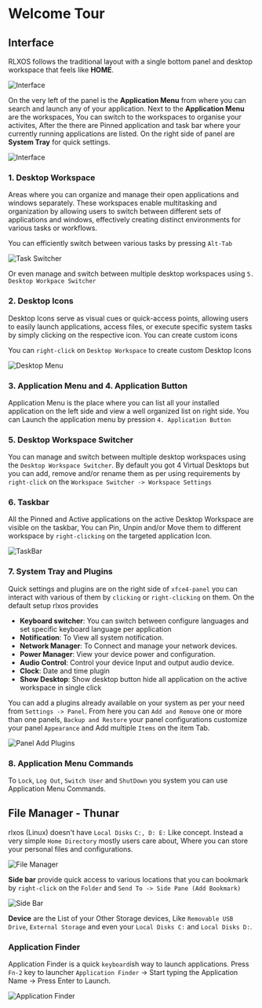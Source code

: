 # Welcome Tour

## Interface

RLXOS follows the traditional layout with a single bottom panel and desktop workspace that feels like __HOME__.


![Interface](/assets/welcome-tour/interface.png)


On the very left of the panel is the __Application Menu__ from where you can search and launch any of your application. Next to the __Application Menu__ are the workspaces, You can switch to the workspaces to organise your activites, After the there are Pinned application and task bar where your currently running applications are listed. On the right side of panel are __System Tray__ for quick settings.


![Interface](/assets/welcome-tour/interface-mapped.png)

   
### 1. Desktop Workspace

Areas where you can organize and manage their open applications and windows separately. These workspaces enable multitasking and organization by allowing users to switch between different sets of applications and windows, effectively creating distinct environments for various tasks or workflows.

You can efficiently switch between various tasks by pressing `Alt-Tab`

![Task Switcher](/assets/welcome-tour/task-switcher.png)

Or even manage and switch between multiple desktop workspaces using `5. Desktop Workpace Switcher`


### 2. Desktop Icons

Desktop Icons serve as visual cues or quick-access points, allowing users to easily launch applications, access files, or execute specific system tasks by simply clicking on the respective icon. You can create custom icons 

You can `right-click` on `Desktop Workspace` to create custom Desktop Icons 

![Desktop Menu](/assets/welcome-tour/desktop-menu.png)


### 3. Application Menu and 4. Application Button

Application Menu is the place where you can list all your installed application on the left side and view a well organized list on right side. You can Launch the application menu by pression `4. Application Button`

### 5. Desktop Workspace Switcher

You can manage and switch between multiple desktop workspaces using the `Desktop Workspace Switcher`. By default you got 4 Virtual Desktops but you can add, remove and/or rename them as per using requirements by `right-click` on the `Workspace Switcher -> Workspace Settings`

### 6. Taskbar

All the Pinned and Active applications on the active Desktop Workspace are visible on the taskbar, You can Pin, Unpin and/or Move them to different workspace by `right-clicking` on the targeted application Icon.

![TaskBar](/assets/welcome-tour/taskbar.png)


### 7. System Tray and Plugins

Quick settings and plugins are on the right side of `xfce4-panel` you can interact with various of them by `clicking` or `right-clicking` on them. On the default setup rlxos provides

- **Keyboard switcher**: You can switch between configure languages and set specific keyboard language per application
- **Notification**: To View all system notification.
- **Network Manager**: To Connect and manage your network devices.
- **Power Manager**: View your device power and configuration.
- **Audio Control**: Control your device Input and output audio device.
- **Clock**: Date and time plugin
- **Show Desktop**: Show desktop button hide all application on the active workspace in single click


You can add a plugins already available on your system as per your need from `Settings -> Panel`. From here you can `Add and Remove` one or more than one panels, `Backup and Restore` your panel configurations customize your panel `Appearance` and Add multiple `Items` on the item Tab.

![Panel Add Plugins](/assets/welcome-tour/panel-add-plugins.png)

### 8. Application Menu Commands

To `Lock`, `Log Out`, `Switch User` and `ShutDown` you system you can use Application Menu Commands.


## File Manager - Thunar

rlxos (Linux) doesn't have `Local Disks` `C:, D: E:` Like concept. Instead a very simple `Home Directory` mostly users care about, Where you can store your personal files and configurations. 

![File Manager](/assets/welcome-tour/file-manager.png)

**Side bar** provide quick access to various locations that you can bookmark by `right-click` on the `Folder` and `Send To -> Side Pane (Add Bookmark)`

![Side Bar](/assets/welcome-tour/file-manager-sidebar.png)

**Device** are the List of your Other Storage devices, Like `Removable USB Drive`, `External Storage` and even your `Local Disks C:` and `Local Disks D:`.

### Application Finder

Application Finder is a quick `keyboard`ish way to launch applications. Press `Fn-2`  key to launcher `Application Finder` -> Start typing the Application Name -> Press Enter to Launch.

![Application Finder](/assets/welcome-tour/application-finder.png)
